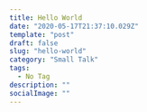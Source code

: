 ```yaml
---
title: Hello World
date: "2020-05-17T21:37:10.029Z"
template: "post"
draft: false
slug: "hello-world"
category: "Small Talk"
tags:
  - No Tag
description: ""
socialImage: ""
---
```

